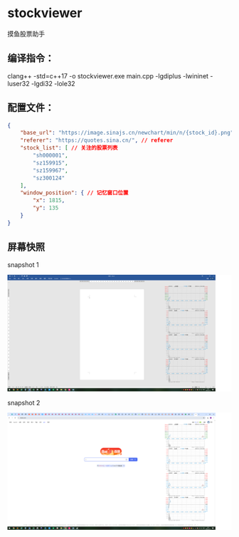# stockviewer
摸鱼股票助手

## 编译指令： 

clang++ -std=c++17 -o stockviewer.exe main.cpp -lgdiplus -lwininet -luser32 -lgdi32 -lole32

## 配置文件：

```json
{
    "base_url": "https://image.sinajs.cn/newchart/min/n/{stock_id}.png", // 图片地址模板 目前只支持 png格式的
    "referer": "https://quotes.sina.cn/", // referer
    "stock_list": [ // 关注的股票列表
        "sh000001",
        "sz159915",
        "sz159967",
        "sz300124"
    ],
    "window_position": { // 记忆窗口位置
        "x": 1815,
        "y": 135
    }
}
```

## 屏幕快照

snapshot 1

<img src="snapshot_1.png" alt="snapshot_1.png" />

snapshot 2

<img src="snapshot_2.png" alt="snapshot_2.png" />

